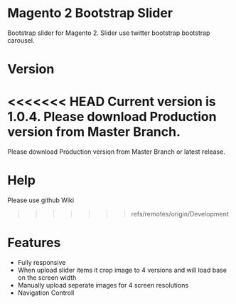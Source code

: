 # Magento 2 Bootstrap Slider

Bootstrap slider for Magento 2. 
Slider use twitter bootstrap bootstrap carousel.

# Version
<<<<<<< HEAD
Current version is 1.0.4. Please download Production version from Master Branch.
=======
Please download Production version from Master Branch or latest release.


# Help
Please use github Wiki
>>>>>>> refs/remotes/origin/Development


# Features

* Fully responsive
* When upload slider items it crop image to 4 versions and will load base on the screen width
* Manually upload seperate images for 4 screen resolutions
* Navigation Controll



